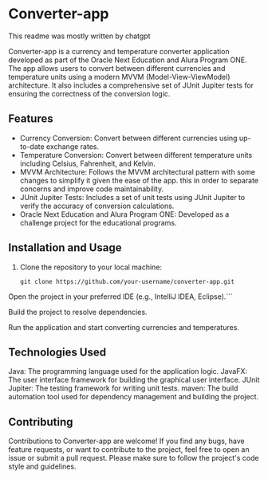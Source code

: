 # Converter-app
This readme was mostly written by chatgpt

Converter-app is a currency and temperature converter application developed as part of the Oracle Next Education and Alura Program ONE. The app allows users to convert between different currencies and temperature units using a modern MVVM (Model-View-ViewModel) architecture. It also includes a comprehensive set of JUnit Jupiter tests for ensuring the correctness of the conversion logic.

## Features

- Currency Conversion: Convert between different currencies using up-to-date exchange rates.
- Temperature Conversion: Convert between different temperature units including Celsius, Fahrenheit, and Kelvin.
- MVVM Architecture: Follows the MVVM architectural pattern with some changes to simplify it given the ease of the app. this in order to separate concerns and improve code maintainability.
- JUnit Jupiter Tests: Includes a set of unit tests using JUnit Jupiter to verify the accuracy of conversion calculations.
- Oracle Next Education and Alura Program ONE: Developed as a challenge project for the educational programs.

## Installation and Usage

1. Clone the repository to your local machine:

   ```shell
   git clone https://github.com/your-username/converter-app.git
Open the project in your preferred IDE (e.g., IntelliJ IDEA, Eclipse).```

Build the project to resolve dependencies.

Run the application and start converting currencies and temperatures.

## Technologies Used
Java: The programming language used for the application logic.
JavaFX: The user interface framework for building the graphical user interface.
JUnit Jupiter: The testing framework for writing unit tests.
maven: The build automation tool used for dependency management and building the project.

## Contributing
Contributions to Converter-app are welcome! If you find any bugs, have feature requests, 
or want to contribute to the project, feel free to open an issue or submit a pull request. 
Please make sure to follow the project's code style and guidelines.

